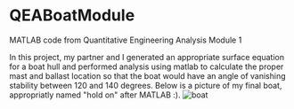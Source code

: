 # QEABoatModule
MATLAB code from Quantitative Engineering Analysis Module 1

In this project, my partner and I generated an appropriate surface equation for a boat hull and performed analysis using matlab to calculate the proper mast and ballast location so that the boat would have an angle of vanishing stability between 120 and 140 degrees. Below is a picture of my final boat, appropriatly named "hold on" after MATLAB :).
![boat](https://user-images.githubusercontent.com/15020544/36555773-fd97ef94-17d0-11e8-8156-cf83bc6b1252.jpg)
